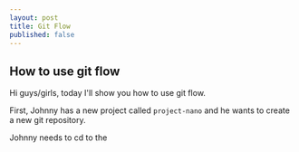 ```yaml
---
layout: post
title: Git Flow
published: false
---
```


## How to use git flow

Hi guys/girls, today I'll show you how to use git flow.

First, Johnny has a new project called `project-nano` and he wants to create a new git repository.

Johnny  needs to cd to the 